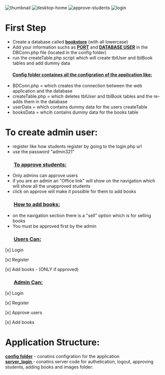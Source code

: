 ![thumbnail](https://res.cloudinary.com/thiomark/image/upload/v1672769990/Trade_Books_-_Thumbnail_ly8xm3.png)
![desktop-home](https://res.cloudinary.com/thiomark/image/upload/v1657357601/large_tradebooks_home_8f10cc1378.png)
![approve-students](https://res.cloudinary.com/thiomark/image/upload/v1657357597/large_tradebooks_admin2_dc17534399.png)
![login](https://res.cloudinary.com/thiomark/image/upload/v1657357596/tradebooks_login_a2a8577841.png)
# First Step
* Create a database called <ins>**bookstore**</ins> (with all lowercase)
* Add your information suchs as <ins>**PORT**</ins> and <ins>**DATABASE USER**</ins> in the DBConn.php file (located in the config folder)
* run the createTable.php script which will create tblUser and tblBook tables and add dummy data

#### &nbsp;&nbsp;&nbsp;&nbsp;&nbsp;&nbsp; <ins>Config folder containes all the configration of the application like:</ins>

* BDConn.php = which creates the connection between the web application and the database
* createTable.php = which deletes tblUser and tblBook tables and the re-adds them in the database
* userData = which contains dummy data for the users createTable
* booksData = whcih contains dummy data for the books table 

# To create admin user:
* register like how students register by going to the login.php url
* use the password "admin321"

### &nbsp;&nbsp;&nbsp;&nbsp;&nbsp;&nbsp; <ins>To approve students:</ins>
* Only admins can approve users
* if you are an admin an "Office link" will show on the navigation which will show all the unapproved students 
* click on approve will make it possible for them to add books

### &nbsp;&nbsp;&nbsp;&nbsp;&nbsp;&nbsp; <ins>How to add books:</ins>
* on the navigation section there is a "sell" option which is for selling books
* You must be approved first by the admin

### &nbsp;&nbsp;&nbsp;&nbsp;&nbsp;&nbsp; <ins> Users Can:</ins>
[x] Login

[x] Register

[x] Add books - (ONLY if approved)
### &nbsp;&nbsp;&nbsp;&nbsp;&nbsp;&nbsp; <ins> Admin Can: </ins> 
[x] Login

[x] Register

[x] Approve users

[x] Add books


# Application Structure:
<ins><strong>config folder</strong></ins> - conatins configration for the application </br>
<ins><strong>server_login </strong></ins> - conatins server code for authetication, logout, approving students, adding books and images folder:
